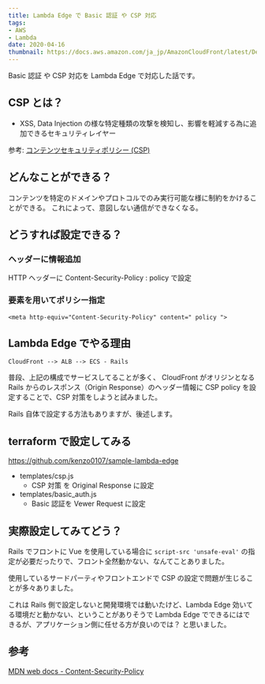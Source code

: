 ```yaml
---
title: Lambda Edge で Basic 認証 や CSP 対応
tags:
- AWS
- Lambda
date: 2020-04-16
thumbnail: https://docs.aws.amazon.com/ja_jp/AmazonCloudFront/latest/DeveloperGuide/images/cloudfront-events-that-trigger-lambda-functions.png
---
```


Basic 認証 や CSP 対応を Lambda Edge で対応した話です。

<!-- more -->

## CSP とは？

* XSS, Data Injection の様な特定種類の攻撃を検知し、影響を軽減する為に追加できるセキュリティレイヤー

参考: [コンテンツセキュリティポリシー (CSP)](https://developer.mozilla.org/ja/docs/Web/HTTP/CSP)

## どんなことができる？

コンテンツを特定のドメインやプロトコルでのみ実行可能な様に制約をかけることができる。
これによって、意図しない通信ができなくなる。

## どうすれば設定できる？

### ヘッダーに情報追加

HTTP ヘッダーに Content-Security-Policy : policy で設定

### <meta> 要素を用いてポリシー指定

```
<meta http-equiv="Content-Security-Policy" content=" policy ">
```

## Lambda Edge でやる理由

```
CloudFront --> ALB --> ECS - Rails
```

普段、上記の構成でサービスしてることが多く、
CloudFront がオリジンとなる Rails からのレスポンス（Origin Response）のヘッダー情報に CSP policy を設定することで、CSP 対策をしようと試みました。

Rails 自体で設定する方法もありますが、後述します。

## terraform で設定してみる

https://github.com/kenzo0107/sample-lambda-edge

* templates/csp.js
  * CSP 対策 を Original Response に設定
* templates/basic_auth.js
  * Basic 認証を Vewer Request に設定

## 実際設定してみてどう？

Rails でフロントに Vue を使用している場合に `script-src 'unsafe-eval'` の指定が必要だったりで、フロント全然動かない、なんてことありました。

使用しているサードパーティやフロントエンドで CSP の設定で問題が生じることが多々ありました。

これは Rails 側で設定しないと開発環境では動いたけど、Lambda Edge 効いてる環境だと動かない、ということがありそうで Lambda Edge でできるにはできるが、アプリケーション側に任せる方が良いのでは？
と思いました。



## 参考

[MDN web docs - Content-Security-Policy](https://developer.mozilla.org/ja/docs/Web/HTTP/Headers/Content-Security-Policy)
